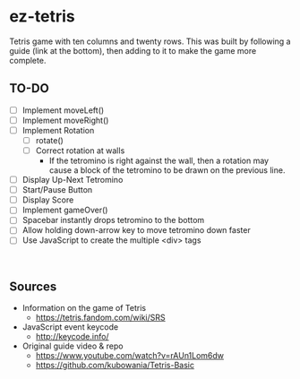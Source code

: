 # ez-tetris
Tetris game with ten columns and twenty rows.
This was built by following a guide (link at the bottom), then
adding to it to make the game more complete.
<br>

## TO-DO
- [ ] Implement moveLeft()
- [ ] Implement moveRight()
- [ ] Implement Rotation
    - [ ] rotate()
    - [ ] Correct rotation at walls
        - If the tetromino is right against the wall, then a rotation may<br>
          cause a block of the tetromino to be drawn on the previous line.
- [ ] Display Up-Next Tetromino
- [ ] Start/Pause Button
- [ ] Display Score
- [ ] Implement gameOver()
- [ ] Spacebar instantly drops tetromino to the bottom
- [ ] Allow holding down-arrow key to move tetromino down faster
- [ ] Use JavaScript to create the multiple \<div\> tags
<br>

## Sources
- Information on the game of Tetris
    - https://tetris.fandom.com/wiki/SRS
- JavaScript event keycode
    - http://keycode.info/
- Original guide video & repo
    - https://www.youtube.com/watch?v=rAUn1Lom6dw
    - https://github.com/kubowania/Tetris-Basic